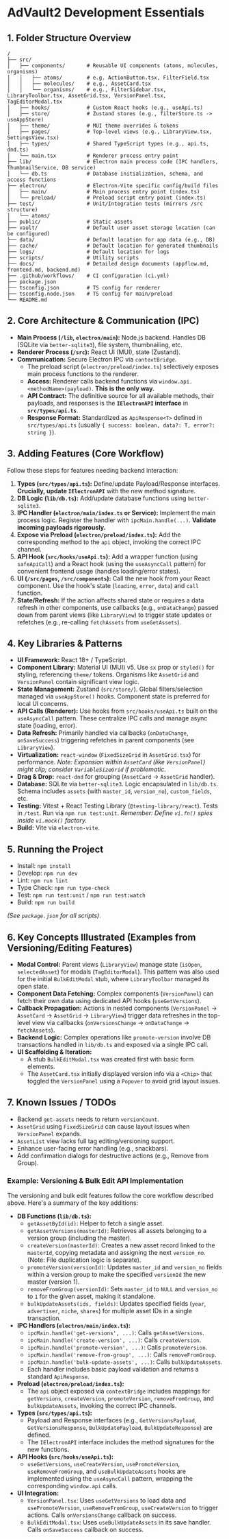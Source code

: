 # AdVault2 Development Essentials

## 1. Folder Structure Overview

```
/  
├── src/  
│   ├── components/       # Reusable UI components (atoms, molecules, organisms)
│   │   ├── atoms/        # e.g. ActionButton.tsx, FilterField.tsx
│   │   ├── molecules/    # e.g., AssetCard.tsx
│   │   └── organisms/    # e.g., FilterSidebar.tsx, LibraryToolbar.tsx, AssetGrid.tsx, VersionPanel.tsx, TagEditorModal.tsx
│   ├── hooks/            # Custom React hooks (e.g., useApi.ts)
│   ├── store/            # Zustand stores (e.g., filterStore.ts -> useAppStore)
│   ├── theme/            # MUI theme overrides & tokens  
│   ├── pages/            # Top‑level views (e.g., LibraryView.tsx, SettingsView.tsx)
│   ├── types/            # Shared TypeScript types (e.g., api.ts, dnd.ts)
│   └── main.tsx          # Renderer process entry point
├── lib/                  # Electron main process code (IPC handlers, ThumbnailService, DB service)
│   └── db.ts             # Database initialization, schema, and access functions
├── electron/             # Electron-Vite specific config/build files  
│   ├── main/             # Main process entry point (index.ts)
│   └── preload/          # Preload script entry point (index.ts)  
├── test/                 # Unit/Integration tests (mirrors /src structure)
│   └── atoms/
├── public/               # Static assets
├── vault/                # Default user asset storage location (can be configured)
├── data/                 # Default location for app data (e.g., DB)
├── cache/                # Default location for generated thumbnails
├── logs/                 # Default location for logs
├── scripts/              # Utility scripts
├── docs/                 # Detailed design documents (appflow.md, frontend.md, backend.md)
├── .github/workflows/    # CI configuration (ci.yml)
├── package.json
├── tsconfig.json         # TS config for renderer
├── tsconfig.node.json    # TS config for main/preload
└── README.md  
```

## 2. Core Architecture & Communication (IPC)

*   **Main Process (`/lib`, `electron/main`):** Node.js backend. Handles DB (SQLite via `better-sqlite3`), file system, thumbnailing, etc.
*   **Renderer Process (`/src`):** React UI (MUI), state (Zustand).
*   **Communication:** Secure Electron IPC via `contextBridge`.
    *   The preload script (`electron/preload/index.ts`) selectively exposes main process functions to the renderer.
    *   **Access:** Renderer calls backend functions via `window.api.<methodName>(payload)`. **This is the only way.**
    *   **API Contract:** The definitive source for all available methods, their payloads, and responses is the **`IElectronAPI` interface** in **`src/types/api.ts`**.
    *   **Response Format:** Standardized as `ApiResponse<T>` defined in `src/types/api.ts` (usually `{ success: boolean, data?: T, error?: string }`).

## 3. Adding Features (Core Workflow)

Follow these steps for features needing backend interaction:

1.  **Types (`src/types/api.ts`):** Define/update Payload/Response interfaces. **Crucially, update `IElectronAPI`** with the new method signature.
2.  **DB Logic (`lib/db.ts`):** Add/update database functions using `better-sqlite3`.
3.  **IPC Handler (`electron/main/index.ts` or Service):** Implement the main process logic. Register the handler with `ipcMain.handle(...)`. **Validate incoming payloads rigorously.**
4.  **Expose via Preload (`electron/preload/index.ts`):** Add the corresponding method to the `api` object, invoking the correct IPC channel.
5.  **API Hook (`src/hooks/useApi.ts`):** Add a wrapper function (using `safeApiCall`) and a React hook (using the `useAsyncCall` pattern) for convenient frontend usage (handles loading/error states).
6.  **UI (`/src/pages`, `/src/components`):** Call the new hook from your React component. Use the hook's state (`loading`, `error`, `data`) and `call` function.
7.  **State/Refresh:** If the action affects shared state or requires a data refresh in other components, use callbacks (e.g., `onDataChange`) passed down from parent views (like `LibraryView`) to trigger state updates or refetches (e.g., re-calling `fetchAssets` from `useGetAssets`).

## 4. Key Libraries & Patterns

*   **UI Framework:** React 18+ / TypeScript.
*   **Component Library:** Material UI (MUI) v5. Use `sx` prop or `styled()` for styling, referencing `theme/` tokens. Organisms like `AssetGrid` and `VersionPanel` contain significant view logic.
*   **State Management:** Zustand (`src/store/`). Global filters/selection managed via `useAppStore()` hooks. Component state is preferred for local UI concerns.
*   **API Calls (Renderer):** Use hooks from `src/hooks/useApi.ts` built on the `useAsyncCall` pattern. These centralize IPC calls and manage async state (loading, error).
*   **Data Refresh:** Primarily handled via callbacks (`onDataChange`, `onSaveSuccess`) triggering refetches in parent components (see `LibraryView`).
*   **Virtualization:** `react-window` (`FixedSizeGrid` in `AssetGrid.tsx`) for performance. *Note: Expansion within `AssetCard` (like `VersionPanel`) might clip; consider `VariableSizeGrid` if problematic.*
*   **Drag & Drop:** `react-dnd` for grouping (`AssetCard` -> `AssetGrid` handler).
*   **Database:** SQLite via `better-sqlite3`. Logic encapsulated in `lib/db.ts`. Schema includes `assets` (with `master_id`, `version_no`), `custom_fields`, etc.
*   **Testing:** Vitest + React Testing Library (`@testing-library/react`). Tests in `/test`. Run via `npm run test:unit`. *Remember: Define `vi.fn()` spies inside `vi.mock()` factory.*
*   **Build:** Vite via `electron-vite`.

## 5. Running the Project

*   Install: `npm install`
*   Develop: `npm run dev`
*   Lint: `npm run lint`
*   Type Check: `npm run type-check`
*   Test: `npm run test:unit` / `npm run test:watch`
*   Build: `npm run build`

*(See `package.json` for all scripts)*.

## 6. Key Concepts Illustrated (Examples from Versioning/Editing Features)

*   **Modal Control:** Parent views (`LibraryView`) manage state (`isOpen`, `selectedAsset`) for modals (`TagEditorModal`). This pattern was also used for the initial `BulkEditModal` stub, where `LibraryToolbar` managed its open state.
*   **Component Data Fetching:** Complex components (`VersionPanel`) can fetch their own data using dedicated API hooks (`useGetVersions`).
*   **Callback Propagation:** Actions in nested components (`VersionPanel` -> `AssetCard` -> `AssetGrid` -> `LibraryView`) trigger data refreshes in the top-level view via callbacks (`onVersionsChange` -> `onDataChange` -> `fetchAssets`).
*   **Backend Logic:** Complex operations like `promote-version` involve DB transactions handled in `lib/db.ts` and exposed via a single IPC call.
*   **UI Scaffolding & Iteration:**
    *   A stub `BulkEditModal.tsx` was created first with basic form elements.
    *   The `AssetCard.tsx` initially displayed version info via a `<Chip>` that toggled the `VersionPanel` using a `Popover` to avoid grid layout issues.

## 7. Known Issues / TODOs

*   Backend `get-assets` needs to return `versionCount`.
*   `AssetGrid` using `FixedSizeGrid` can cause layout issues when `VersionPanel` expands.
*   `AssetList` view lacks full tag editing/versioning support.
*   Enhance user-facing error handling (e.g., snackbars).
*   Add confirmation dialogs for destructive actions (e.g., Remove from Group).


### Example: Versioning & Bulk Edit API Implementation

The versioning and bulk edit features follow the core workflow described above. Here's a summary of the key additions:

*   **DB Functions (`lib/db.ts`):**
    *   `getAssetById(id)`: Helper to fetch a single asset.
    *   `getAssetVersions(masterId)`: Retrieves all assets belonging to a version group (including the master).
    *   `createVersion(masterId)`: Creates a new asset record linked to the `masterId`, copying metadata and assigning the next `version_no`. (Note: File duplication logic is separate).
    *   `promoteVersion(versionId)`: Updates `master_id` and `version_no` fields within a version group to make the specified `versionId` the new master (version 1).
    *   `removeFromGroup(versionId)`: Sets `master_id` to `NULL` and `version_no` to `1` for the given asset, making it standalone.
    *   `bulkUpdateAssets(ids, fields)`: Updates specified fields (`year`, `advertiser`, `niche`, `shares`) for multiple asset IDs in a single transaction.
*   **IPC Handlers (`electron/main/index.ts`):**
    *   `ipcMain.handle('get-versions', ...)`: Calls `getAssetVersions`.
    *   `ipcMain.handle('create-version', ...)`: Calls `createVersion`.
    *   `ipcMain.handle('promote-version', ...)`: Calls `promoteVersion`.
    *   `ipcMain.handle('remove-from-group', ...)`: Calls `removeFromGroup`.
    *   `ipcMain.handle('bulk-update-assets', ...)`: Calls `bulkUpdateAssets`.
    *   Each handler includes basic payload validation and returns a standard `ApiResponse`.
*   **Preload (`electron/preload/index.ts`):**
    *   The `api` object exposed via `contextBridge` includes mappings for `getVersions`, `createVersion`, `promoteVersion`, `removeFromGroup`, and `bulkUpdateAssets`, invoking the correct IPC channels.
*   **Types (`src/types/api.ts`):**
    *   Payload and Response interfaces (e.g., `GetVersionsPayload`, `GetVersionsResponse`, `BulkUpdatePayload`, `BulkUpdateResponse`) are defined.
    *   The `IElectronAPI` interface includes the method signatures for the new functions.
*   **API Hooks (`src/hooks/useApi.ts`):**
    *   `useGetVersions`, `useCreateVersion`, `usePromoteVersion`, `useRemoveFromGroup`, and `useBulkUpdateAssets` hooks are implemented using the `useAsyncCall` pattern, wrapping the corresponding `window.api` calls.
*   **UI Integration:**
    *   `VersionPanel.tsx`: Uses `useGetVersions` to load data and `usePromoteVersion`, `useRemoveFromGroup`, `useCreateVersion` to trigger actions. Calls `onVersionsChange` callback on success.
    *   `BulkEditModal.tsx`: Uses `useBulkUpdateAssets` in its save handler. Calls `onSaveSuccess` callback on success.

